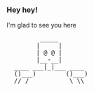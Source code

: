 ### Hey hey!

I'm glad to see you here

<pre>
         _____
        |     |
        | @ @ |
        |__-__|
  ____ ___|_|___ ____
  ()___)        ()___)
  // /           \ \\

</pre>
